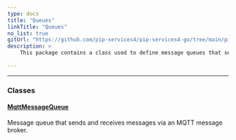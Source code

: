 ```yaml
---
type: docs
title: "Queues"
linkTitle: "Queues"
no_list: true
gitUrl: "https://github.com/pip-services4/pip-services4-go/tree/main/pip-services4-mqtt-go"
description: >
    This package contains a class used to define message queues that send and receive messages via an MQTT broker.
    
---
```

---

<div class="module-body"> 

### Classes

#### [MqttMessageQueue](mqtt_message_queue)
Message queue that sends and receives messages via an MQTT message broker.

</div>

